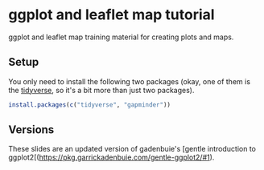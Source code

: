# ggplot and leaflet map tutorial

ggplot and leaflet map training material for creating plots and maps. 

## Setup

You only need to install the following two packages (okay, one of them is the [tidyverse](https://tidyverse.org), so it's a bit more than just two packages).

```r
install.packages(c("tidyverse", "gapminder"))
```

## Versions

These slides are an updated version of gadenbuie's [gentle introduction to ggplot2[(https://pkg.garrickadenbuie.com/gentle-ggplot2/#1).
